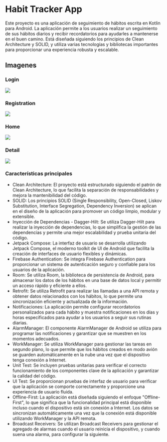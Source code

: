 # Habit Tracker App
Este proyecto es una aplicación de seguimiento de hábitos escrita en Kotlin para Android. La aplicación permite a los usuarios realizar un seguimiento de sus hábitos diarios y recibir recordatorios para ayudarles a mantenerse en el buen camino. Está diseñada siguiendo los principios de Clean Architecture y SOLID, y utiliza varias tecnologías y bibliotecas importantes para proporcionar una experiencia robusta y escalable.


## Imagenes

### Login
![](https://github-production-user-asset-6210df.s3.amazonaws.com/16141845/240980065-11e3d710-d2f3-4209-941c-7c59b0c27deb.png?X-Amz-Algorithm=AWS4-HMAC-SHA256&X-Amz-Credential=AKIAVCODYLSA53PQK4ZA%2F20240821%2Fus-east-1%2Fs3%2Faws4_request&X-Amz-Date=20240821T235219Z&X-Amz-Expires=300&X-Amz-Signature=2a131c28e1da4a105050108661b03d33affd869482b960fa4646fc19c79992c8&X-Amz-SignedHeaders=host&actor_id=43861894&key_id=0&repo_id=615835755)

### Registration
![](https://github-production-user-asset-6210df.s3.amazonaws.com/16141845/240980107-fc72f8ff-badd-48f4-99c6-23ba076b626f.png?X-Amz-Algorithm=AWS4-HMAC-SHA256&X-Amz-Credential=AKIAVCODYLSA53PQK4ZA%2F20240821%2Fus-east-1%2Fs3%2Faws4_request&X-Amz-Date=20240821T235303Z&X-Amz-Expires=300&X-Amz-Signature=243ddb55e4ae852be3aec0106a22decca4c1168d7dfb346b7c89abefe91e414f&X-Amz-SignedHeaders=host&actor_id=43861894&key_id=0&repo_id=615835755)

### Home
![](https://github-production-user-asset-6210df.s3.amazonaws.com/16141845/240980185-84c02624-3043-4fd1-a889-ff82c0f62455.png?X-Amz-Algorithm=AWS4-HMAC-SHA256&X-Amz-Credential=AKIAVCODYLSA53PQK4ZA%2F20240821%2Fus-east-1%2Fs3%2Faws4_request&X-Amz-Date=20240821T235320Z&X-Amz-Expires=300&X-Amz-Signature=36749e2cebdcb92de1763241fa42de66b068a88d85649c76d6273d772bc5fe4e&X-Amz-SignedHeaders=host&actor_id=43861894&key_id=0&repo_id=615835755)

### Detail
![](https://github-production-user-asset-6210df.s3.amazonaws.com/16141845/240980217-a712bb7e-df63-4947-86e8-20057dd0f5d6.png?X-Amz-Algorithm=AWS4-HMAC-SHA256&X-Amz-Credential=AKIAVCODYLSA53PQK4ZA%2F20240821%2Fus-east-1%2Fs3%2Faws4_request&X-Amz-Date=20240821T235335Z&X-Amz-Expires=300&X-Amz-Signature=2fd3c3a910381b9f01e294fad3b83c85ca5cf08ea10d13264f514a1678d97dc8&X-Amz-SignedHeaders=host&actor_id=43861894&key_id=0&repo_id=615835755)

### Características principales

* Clean Architecture: El proyecto está estructurado siguiendo el patrón de Clean Architecture, lo que facilita la separación de responsabilidades y mejora la mantenibilidad del código.
* SOLID: Los principios SOLID (Single Responsibility, Open-Closed, Liskov Substitution, Interface Segregation, Dependency Inversion) se aplican en el diseño de la aplicación para promover un código limpio, modular y extensible.
* Inyección de Dependencias - Dagger-Hilt: Se utiliza Dagger-Hilt para realizar la inyección de dependencias, lo que simplifica la gestión de las dependencias y permite una mejor escalabilidad y prueba unitaria del código.
* Jetpack Compose: La interfaz de usuario se desarrolla utilizando Jetpack Compose, el moderno toolkit de UI de Android que facilita la creación de interfaces de usuario flexibles y dinámicas.
* Firebase Authentication: Se integra Firebase Authentication para proporcionar un sistema de autenticación seguro y confiable para los usuarios de la aplicación.
* Room: Se utiliza Room, la biblioteca de persistencia de Android, para almacenar los datos de los hábitos en una base de datos local y permitir un acceso rápido y eficiente a ellos.
* Retrofit: Se utiliza Retrofit para realizar las llamadas a una API remota y obtener datos relacionados con los hábitos, lo que permite una sincronización eficiente y actualizada de la información.
* Notificaciones: La aplicación permite configurar recordatorios personalizados para cada hábito y muestra notificaciones en los días y horas especificados para ayudar a los usuarios a seguir sus rutinas diarias.
* AlarmManager: El componente AlarmManager de Android se utiliza para programar las notificaciones y garantizar que se muestren en los momentos adecuados.
* WorkManager: Se utiliza WorkManager para gestionar las tareas en segundo plano, lo que permite que los hábitos creados en modo avión se guarden automáticamente en la nube una vez que el dispositivo tenga conexión a Internet.
* Unit Test: Se incluyen pruebas unitarias para verificar el correcto funcionamiento de los componentes clave de la aplicación y garantizar la calidad del código.
* UI Test: Se proporcionan pruebas de interfaz de usuario para verificar que la aplicación se comporte correctamente y proporcione una experiencia de usuario fluida.
* Offline-First: La aplicación está diseñada siguiendo el enfoque "Offline-First", lo que significa que la funcionalidad principal está disponible incluso cuando el dispositivo está sin conexión a Internet. Los datos se sincronizan automáticamente una vez que la conexión está disponible utilizando WorkManager y la API remota.
* Broadcast Receivers: Se utilizan Broadcast Receivers para gestionar el agregado de alarmas cuando el usuario reinicia el dispositivo, y cuando suena una alarma, para configurar la siguiente.